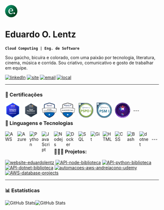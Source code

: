 
<img alt="icone" src="images/icone.png" height="40" style="vertical-align: middle;"/>
  <h1>Eduardo O. Lentz</h1>

**`Cloud Computing | Eng. de Software`**

Sou gaúcho, bicuíra e colorado, com uma paixão por tecnologia, literatura, cinema, música e corrida. Sou criativo, comunicativo e gosto de trabalhar em equipe.  <br/>

[![linkedIn][1]](https://www.linkedin.com/in/eduardolentz/)
[![site][2]](https://www.eduardolentz.com.br)
[![email][4]](mailto:eduardo.lentz@gmail.com)
[![local][5]](https://www.google.com/maps/place/Torres,+RS,+95560-000/@-29.3420899,-49.7736319,11947m/data=!3m2!1e3!4b1!4m6!3m5!1s0x9522697517c81113:0xbe8eea8037e095d7!8m2!3d-29.3383976!4d-49.728226!16zL20vMDk3dmp2?entry=ttu&g_ep=EgoyMDI1MDIxMS4wIKXMDSoASAFQAw%3D%3D)

[1]: https://custom-icon-badges.demolab.com/badge/-LinkedIn%20-blue?style=for-the-badge&logoColor=white
[2]: https://custom-icon-badges.demolab.com/badge/-www.eduardolentz.com.br-F25278?style=for-the-badge
[3]: https://custom-icon-badges.demolab.com/badge/-51--99213--1010-orange?style=for-the-badge
[4]: https://custom-icon-badges.demolab.com/badge/-eduardo.lentz@gmail.com-red?style=for-the-badge
[5]: https://custom-icon-badges.demolab.com/badge/Torres-Brasil-purple?style=for-the-badge&logo=location&logoColor=white

---
### 🏅 Certificações
<img align="left" width="50px" style="padding-right: 10px;" src="images/aws2.png"/>
<img align="left" width="50px" style="padding-right: 10px;" src="images/aws1.png"/>
<img align="left" width="50px" style="padding-right: 10px;" src="images/az900.png"/>
<img align="left" width="50px" style="padding-right: 10px;" src="images/ms900.png"/>
<img align="left" width="50px" style="padding-right: 10px;" src="images/pspo1.png"/>
<img align="left" width="50px" style="padding-right: 10px;" src="images/psm1.png"/>
<img align="left" width="50px" style="padding-right: 10px;" src="images/pmi.png"/>
<br/> 
---

### 🤖 Linguagens e Tecnologias

<img 
    align="left" 
    alt="AWS"
    title="AWS" 
    width="30px" 
    style="padding-right: 10px;" 
    src="https://cdn.jsdelivr.net/gh/devicons/devicon@latest/icons/amazonwebservices/amazonwebservices-original-wordmark.svg" 
/>
<img 
    align="left" 
    alt="Azure"
    title="Azure" 
    width="30px" 
    style="padding-right: 10px;" 
    src="https://cdn.jsdelivr.net/gh/devicons/devicon@latest/icons/azure/azure-original.svg" 
/>
<img 
    align="left" 
    alt="Python" 
    title="Python"
    width="30px" 
    style="padding-right: 10px;" 
    src="https://cdn.jsdelivr.net/gh/devicons/devicon@latest/icons/python/python-original.svg" 
/>
<img 
    align="left" 
    alt="JavaScript" 
    title="JavaScript"
    width="30px" 
    style="padding-right: 10px;" 
    src="https://cdn.jsdelivr.net/gh/devicons/devicon@latest/icons/javascript/javascript-original.svg" 
/>
<img 
    align="left" 
    alt="Nodejs" 
    title="Nodejs"
    width="30px" 
    style="padding-right: 10px;" 
    src="https://cdn.jsdelivr.net/gh/devicons/devicon@latest/icons/nodejs/nodejs-original-wordmark.svg" 
/>
<img
    align="left" 
    alt="Docker" 
    title="Docker"
    width="30px" 
    style="padding-right: 10px;" 
    src="https://cdn.jsdelivr.net/gh/devicons/devicon@latest/icons/docker/docker-original.svg"
/>
<img 
    align="left" 
    alt="SQL" 
    title="SQL"
    width="30px" 
    style="padding-right: 10px;" 
    src="https://cdn.jsdelivr.net/gh/devicons/devicon@latest/icons/azuresqldatabase/azuresqldatabase-original.svg" />
          
<img 
    align="left" 
    alt="Git" 
    title="Git"
    width="30px" 
    style="padding-right: 10px;" 
    src="https://cdn.jsdelivr.net/gh/devicons/devicon@latest/icons/git/git-original.svg" 
/>
<img 
    align="left" 
    alt="HTML"
    title="HTML" 
    width="30px" 
    style="padding-right: 10px;" 
    src="https://cdn.jsdelivr.net/gh/devicons/devicon@latest/icons/html5/html5-original.svg" 
/>
<img 
    align="left" 
    alt="CSS" 
    title="CSS"
    width="30px" 
    style="padding-right: 10px;" 
    src="https://cdn.jsdelivr.net/gh/devicons/devicon@latest/icons/css3/css3-original.svg" 
/>
<img
    align="left" 
    alt="Bash" 
    title="Bash"
    width="30px" 
    style="padding-right: 10px;" 
    src="https://cdn.jsdelivr.net/gh/devicons/devicon@latest/icons/bash/bash-original.svg" 
/>
<img 
    align="left" 
    alt="dotnet" 
    title="dotnet"
    width="30px" 
    style="padding-right: 10px;" 
    src="https://cdn.jsdelivr.net/gh/devicons/devicon@latest/icons/dotnetcore/dotnetcore-original.svg"
/>

<br/>
---
<h3>👨🏽‍🏫 Projetos:</h3>
    <a href="https://github.com/eduardolentz/website-eduardolentz"><img width="278" src="https://denvercoder1-github-readme-stats.vercel.app/api/pin/?username=eduardolentz&repo=website-eduardolentz&theme=react&bg_color=1F222E&title_color=F85D7F&hide_border=true&icon_color=F8D866&show_icons=false" alt="website-eduardolentz"></a>
    <a href="https://github.com/eduardolentz/API-node-biblioteca"><img width="278" src="https://denvercoder1-github-readme-stats.vercel.app/api/pin/?username=eduardolentz&repo=API-node-biblioteca&theme=react&bg_color=1F222E&title_color=F85D7F&hide_border=true&icon_color=F8D866&show_icons=false" alt="API-node-biblioteca"></a>
    <a href="https://github.com/eduardolentz/API-python-biblioteca"><img width="278" src="https://denvercoder1-github-readme-stats.vercel.app/api/pin/?username=eduardolentz&repo=API-python-biblioteca&theme=react&bg_color=1F222E&title_color=F85D7F&hide_border=true&icon_color=F8D866&show_icons=false" alt="API-python-biblioteca"></a>
    <a href="https://github.com/eduardolentz/API-dotnet-biblioteca"><img width="278" src="https://denvercoder1-github-readme-stats.vercel.app/api/pin/?username=eduardolentz&repo=API-dotnet-biblioteca&theme=react&bg_color=1F222E&title_color=F85D7F&hide_border=true&icon_color=F8D866&show_icons=false" alt="API-dotnet-biblioteca"></a>
    <a href="https://github.com/eduardolentz/automacoes-aws-andreiacono-udemy"><img width="278" src="https://denvercoder1-github-readme-stats.vercel.app/api/pin/?username=eduardolentz&repo=automacoes-aws-andreiacono-udemy&theme=react&bg_color=1F222E&title_color=F85D7F&hide_border=true&icon_color=F8D866&show_icons=false" alt="automacoes-aws-andreiacono-udemy"></a>
    <a href="https://github.com/eduardolentz/AWS-database-projects"><img width="278" src="https://denvercoder1-github-readme-stats.vercel.app/api/pin/?username=eduardolentz&repo=AWS-database-projects&theme=react&bg_color=1F222E&title_color=F85D7F&hide_border=true&icon_color=F8D866&show_icons=false" alt="AWS-database-projects"></a>

---
### 📊 Estatísticas

<p>
  <img 
    align="left" 
    alt="GitHub Stats" 
    height="200" 
    src="https://github-readme-stats.vercel.app/api?username=eduardolentz&show_icons=true&theme=tokyonight&include_all_commits=true&locale=pt-br" 
  />

<img 
      align="left" 
      alt="GitHub Stats" 
      height="200" 
      src="https://github-readme-stats.vercel.app/api/top-langs/?username=eduardolentz&theme=tokyonight&layout=compact&custom_title=Tecnologias&langs_count=9" 
  />

</p>



<!--
    <a href="https://github.com/DenverCoder1/github-readme-streak-stats"><img width="278" src="https://denvercoder1-github-readme-stats.vercel.app/api/pin/?username=DenverCoder1&repo=github-readme-streak-stats&theme=react&bg_color=1F222E&title_color=F85D7F&hide_border=true&icon_color=F8D866&show_icons=false" alt="github-readme-streak-stats"></a>
    <a href="https://github.com/DenverCoder1/custom-icon-badges"><img width="278" src="https://denvercoder1-github-readme-stats.vercel.app/api/pin?username=DenverCoder1&repo=custom-icon-badges&theme=react&bg_color=1F222E&title_color=F85D7F&hide_border=true&icon_color=F8D866&show_icons=false" alt="custom-icon-badges"></a>
    <a href="https://github.com/DenverCoder1/github-readme-youtube-cards"><img width="278" src="https://denvercoder1-github-readme-stats.vercel.app/api/pin/?username=DenverCoder1&repo=github-readme-youtube-cards&theme=react&bg_color=1F222E&title_color=F85D7F&hide_border=true&icon_color=F8D866&show_icons=false" alt="github-readme-youtube-cards"></a>
    <a href="https://github.com/DenverCoder1/unedit-for-reddit"><img width="278" src="https://denvercoder1-github-readme-stats.vercel.app/api/pin/?username=DenverCoder1&repo=unedit-for-reddit&theme=react&bg_color=1F222E&title_color=F85D7F&hide_border=true&icon_color=F8D866&show_icons=false" alt="unedit-for-reddit"></a>
    <a href="https://github.com/DenverCoder1/unicode-formatter"><img width="278" src="https://denvercoder1-github-readme-stats.vercel.app/api/pin/?username=DenverCoder1&repo=unicode-formatter&theme=react&bg_color=1F222E&title_color=F85D7F&hide_border=true&icon_color=F8D866&show_icons=false" alt="unicode-formatter"></a>
    <a href="https://github.com/DenverCoder1/latex-gboard-dictionary"><img width="278" src="https://denvercoder1-github-readme-stats.vercel.app/api/pin/?username=DenverCoder1&repo=latex-gboard-dictionary&theme=react&bg_color=1F222E&title_color=F85D7F&hide_border=true&icon_color=F8D866&show_icons=false&show_description=false" alt="latex-gboard-dictionary"></a>
    <a href="https://github.com/DenverCoder1/minimalistic-wallpaper-collection"><img width="278" src="https://denvercoder1-github-readme-stats.vercel.app/api/pin/?username=DenverCoder1&repo=minimalistic-wallpaper&theme=react&bg_color=1F222E&title_color=F85D7F&hide_border=true&icon_color=F8D866&show_icons=false&show_description=false" alt="minimalistic-wallpaper-collection"></a>
    <a href="https://github.com/DenverCoder1/table2ascii"><img width="278" src="https://denvercoder1-github-readme-stats.vercel.app/api/pin/?username=DenverCoder1&repo=table2ascii&theme=react&bg_color=1F222E&title_color=F85D7F&hide_border=true&icon_color=F8D866&show_icons=false&show_description=false" alt="table2ascii"></a>
  </p>

  <a href="https://github.com/DenverCoder1?tab=repositories&sort=stargazers"><img alt="All Repositories" title="All Repositories" src="https://custom-icon-badges.demolab.com/badge/-Click%20Here%20For%20All%20My%20Repos-1F222E?style=for-the-badge&logoColor=white&logo=repo"/></a>
</details>
-->








